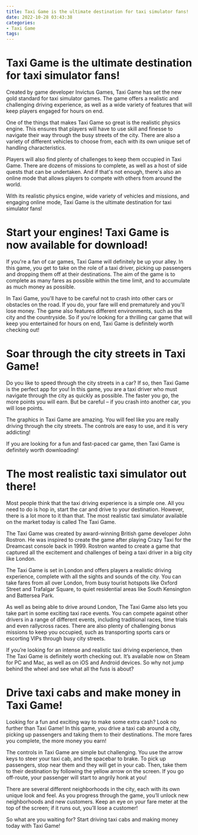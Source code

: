 ```yaml
---
title: Taxi Game is the ultimate destination for taxi simulator fans!
date: 2022-10-28 03:43:38
categories:
- Taxi Game
tags:
---
```



#  Taxi Game is the ultimate destination for taxi simulator fans!

Created by game developer Invictus Games, Taxi Game has set the new gold standard for taxi simulator games. The game offers a realistic and challenging driving experience, as well as a wide variety of features that will keep players engaged for hours on end.

One of the things that makes Taxi Game so great is the realistic physics engine. This ensures that players will have to use skill and finesse to navigate their way through the busy streets of the city. There are also a variety of different vehicles to choose from, each with its own unique set of handling characteristics.

Players will also find plenty of challenges to keep them occupied in Taxi Game. There are dozens of missions to complete, as well as a host of side quests that can be undertaken. And if that's not enough, there's also an online mode that allows players to compete with others from around the world.

With its realistic physics engine, wide variety of vehicles and missions, and engaging online mode, Taxi Game is the ultimate destination for taxi simulator fans!

#  Start your engines! Taxi Game is now available for download!

If you're a fan of car games, Taxi Game will definitely be up your alley. In this game, you get to take on the role of a taxi driver, picking up passengers and dropping them off at their destinations. The aim of the game is to complete as many fares as possible within the time limit, and to accumulate as much money as possible.

In Taxi Game, you'll have to be careful not to crash into other cars or obstacles on the road. If you do, your fare will end prematurely and you'll lose money. The game also features different environments, such as the city and the countryside. So if you're looking for a thrilling car game that will keep you entertained for hours on end, Taxi Game is definitely worth checking out!

#  Soar through the city streets in Taxi Game!

Do you like to speed through the city streets in a car? If so, then Taxi Game is the perfect app for you! In this game, you are a taxi driver who must navigate through the city as quickly as possible. The faster you go, the more points you will earn. But be careful – if you crash into another car, you will lose points.

The graphics in Taxi Game are amazing. You will feel like you are really driving through the city streets. The controls are easy to use, and it is very addicting!

If you are looking for a fun and fast-paced car game, then Taxi Game is definitely worth downloading!

#  The most realistic taxi simulator out there!

Most people think that the taxi driving experience is a simple one. All you need to do is hop in, start the car and drive to your destination. However, there is a lot more to it than that. The most realistic taxi simulator available on the market today is called The Taxi Game.

The Taxi Game was created by award-winning British game developer John Rostron. He was inspired to create the game after playing Crazy Taxi for the Dreamcast console back in 1999. Rostron wanted to create a game that captured all the excitement and challenges of being a taxi driver in a big city like London.

The Taxi Game is set in London and offers players a realistic driving experience, complete with all the sights and sounds of the city. You can take fares from all over London, from busy tourist hotspots like Oxford Street and Trafalgar Square, to quiet residential areas like South Kensington and Battersea Park.

As well as being able to drive around London, The Taxi Game also lets you take part in some exciting taxi race events. You can compete against other drivers in a range of different events, including traditional races, time trials and even rallycross races. There are also plenty of challenging bonus missions to keep you occupied, such as transporting sports cars or escorting VIPs through busy city streets.

If you’re looking for an intense and realistic taxi driving experience, then The Taxi Game is definitely worth checking out. It’s available now on Steam for PC and Mac, as well as on iOS and Android devices. So why not jump behind the wheel and see what all the fuss is about?

#  Drive taxi cabs and make money in Taxi Game!

Looking for a fun and exciting way to make some extra cash? Look no further than Taxi Game! In this game, you drive a taxi cab around a city, picking up passengers and taking them to their destinations. The more fares you complete, the more money you earn!

The controls in Taxi Game are simple but challenging. You use the arrow keys to steer your taxi cab, and the spacebar to brake. To pick up passengers, stop near them and they will get in your cab. Then, take them to their destination by following the yellow arrow on the screen. If you go off-route, your passenger will start to angrily honk at you!

There are several different neighborhoods in the city, each with its own unique look and feel. As you progress through the game, you’ll unlock new neighborhoods and new customers. Keep an eye on your fare meter at the top of the screen; if it runs out, you’ll lose a customer!

So what are you waiting for? Start driving taxi cabs and making money today with Taxi Game!